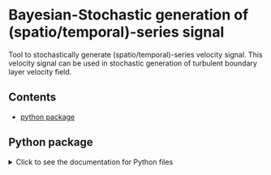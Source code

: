 # Bayesian-Stochastic generation of (spatio/temporal)-series signal

Tool to stochastically generate (spatio/temporal)-series velocity signal. This velocity signal can be used in stochastic generation of turbulent boundary layer velocity field.

## Contents
- [python package](#python-package)

## Python package
<!-- brief blurb or link to docs/install/usage -->
<details>
  <summary>Click to see the documentation for Python files</summary>

### Python files
Full docs here...
- Installation
- Quickstart
- API
- Examples

</details>